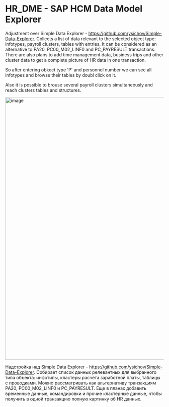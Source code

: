# HR_DME - SAP HCM Data Model Explorer


Adjustment over Simple Data Explorer - https://github.com/ysichov/Simple-Data-Explorer.
Collects a list of data relevant to the selected object type: infotypes, payroll clusters, tables with entries. It can be considered as an alternative to PA20, PC00_M02_LINF0 and PC_PAYRESULT transactions. There are also plans to add time management data, business trips and other cluster data to get a complete picture of HR data in one transaction.

So after entering obkect type 'P' and personnel number we can see all infotypes and browse their tables by doubl click on it.

Also it is possible to brouse several payroll clusters simultaneously and reach clusters tables and structures.

<img width="1572" height="836" alt="image" src="https://github.com/user-attachments/assets/003ac903-f8a6-428d-bea0-4abd77ecc7c0" />



Надстройка над Simple Data Explorer - https://github.com/ysichov/Simple-Data-Explorer.
Собирает список данных релевантных для выбранного типа объекта: инфотипы, кластеры расчета заработной платы, таблицы с проводками. Можно рассматривать как альтернативу транзакциям PA20, PC00_M02_LINF0 и PC_PAYRESULT. Еще в планах добавить временные данные, командировки и прочие кластерные данные, чтобы получить в одной транзакцию полную картинку об HR данных.


